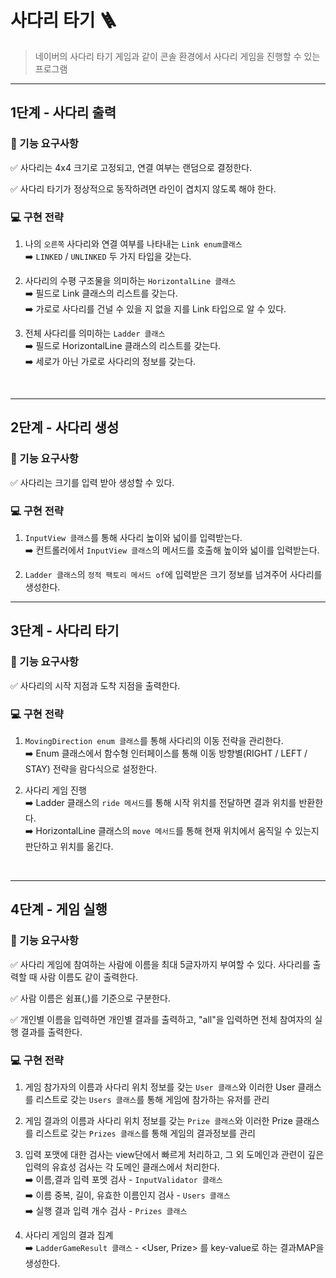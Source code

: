 # 사다리 타기 🪜
> 네이버의 사다리 타기 게임과 같이 콘솔 환경에서 사다리 게임을 진행할 수 있는 프로그램

---

## 1단계 - 사다리 출력 

### 📝 기능 요구사항
✅ 사다리는 4x4 크기로 고정되고, 연결 여부는 랜덤으로 결정한다.

✅ 사다리 타기가 정상적으로 동작하려면 라인이 겹치지 않도록 해야 한다.

### 💻 구현 전략

1. 나의 `오른쪽` 사다리와 연결 여부를 나타내는 `Link enum클래스`  
   ➡️ `LINKED` / `UNLINKED` 두 가지 타입을 갖는다.


2. 사다리의 수평 구조물을 의미하는 `HorizontalLine 클래스`  
   ➡️ 필드로 Link 클래스의 리스트를 갖는다.  
   ➡️ 가로로 사다리를 건널 수 있을 지 없을 지를 Link 타입으로 알 수 있다. 

   
3. 전체 사다리를 의미하는 `Ladder 클래스`   
   ➡️ 필드로 HorizontalLine 클래스의 리스트를 갖는다.  
   ➡️ 세로가 아닌 가로로 사다리의 정보를 갖는다.


<br>

---
## 2단계 - 사다리 생성

### 📝 기능 요구사항
✅ 사다리는 크기를 입력 받아 생성할 수 있다.

### 💻 구현 전략

1. `InputView 클래스`를 통해 사다리 높이와 넓이를 입력받는다.   
   ➡️ 컨트롤러에서 `InputView 클래스`의 메서드를 호출해 높이와 넓이를 입력받는다.


2. `Ladder 클래스`의 `정적 팩토리 메서드 of`에 입력받은 크기 정보를 넘겨주어 사다리를 생성한다.


---

## 3단계 - 사다리 타기
### 📝 기능 요구사항
✅ 사다리의 시작 지점과 도착 지점을 출력한다.

### 💻 구현 전략


1. `MovingDirection enum 클래스`를 통해 사다리의 이동 전략을 관리한다.   
   ➡️ Enum 클래스에서 함수형 인터페이스를 통해 이동 방향별(RIGHT / LEFT / STAY) 전략을 람다식으로 설정한다.  


2. 사다리 게임 진행  
   ➡️ Ladder 클래스의 `ride 메서드`를 통해 시작 위치를 전달하면 결과 위치를 반환한다.  
   ➡️ HorizontalLine 클래스의 `move 메서드`를 통해 현재 위치에서 움직일 수 있는지 판단하고 위치를 옮긴다.

<br>

---

## 4단계 - 게임 실행
### 📝 기능 요구사항
✅ 사다리 게임에 참여하는 사람에 이름을 최대 5글자까지 부여할 수 있다. 사다리를 출력할 때 사람 이름도 같이 출력한다.

✅ 사람 이름은 쉼표(,)를 기준으로 구분한다.  

✅ 개인별 이름을 입력하면 개인별 결과를 출력하고, "all"을 입력하면 전체 참여자의 실행 결과를 출력한다.  

### 💻 구현 전략

1. 게임 참가자의 이름과 사다리 위치 정보를 갖는 `User 클래스`와 이러한 User 클래스를 리스트로 갖는 `Users 클래스`를 통해 게임에 참가하는 유저를 관리
   

2. 게임 결과의 이름과 사다리 위치 정보를 갖는 `Prize 클래스`와 이러한 Prize 클래스를 리스트로 갖는 `Prizes 클래스`를 통해 게임의 결과정보를 관리  


3. 입력 포맷에 대한 검사는 view단에서 빠르게 처리하고, 그 외 도메인과 관련이 깊은 입력의 유효성 검사는 각 도메인 클래스에서 처리한다.   
   ➡️ 이름,결과 입력 포멧 검사 - `InputValidator 클래스`  
   ➡️ 이름 중복, 길이, 유효한 이름인지 검사 - `Users 클래스`  
   ➡️ 실행 결과 입력 개수 검사 - `Prizes 클래스`  


2.  사다리 게임의 결과 집계   
   ➡️ `LadderGameResult 클래스` - <User, Prize> 를 key-value로 하는 결과MAP을 생성한다.
   

   




